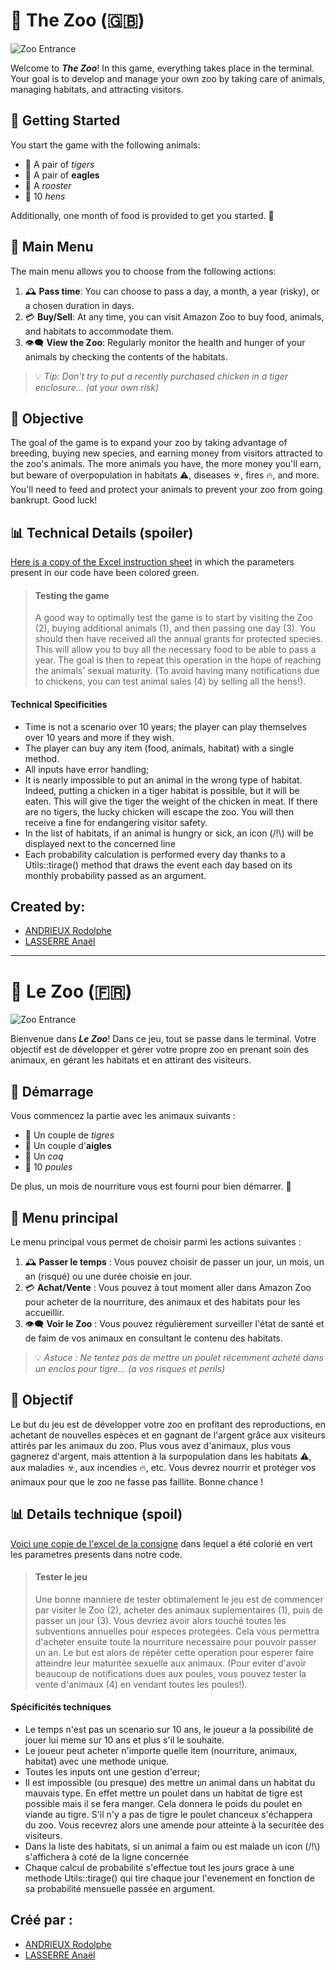 # 🐯 The Zoo (🇬🇧)

![Zoo Entrance](https://your-image-url-here.com/zoo-entrance.jpg)

Welcome to __*The Zoo*__! In this game, everything takes place in the terminal. Your goal is to develop and manage your own zoo by taking care of animals, managing habitats, and attracting visitors.

## 🚀 Getting Started

You start the game with the following animals:

- 🐯 A pair of *tigers*
- 🦅 A pair of __eagles__
- 🐓 A _rooster_
- 🐔 10 *hens*

Additionally, one month of food is provided to get you started. 🍖

## 📖 Main Menu

The main menu allows you to choose from the following actions:

1. 🕰️ **Pass time**: You can choose to pass a day, a month, a year (risky), or a chosen duration in days.
2. 💳 **Buy/Sell**: At any time, you can visit Amazon Zoo to buy food, animals, and habitats to accommodate them.
3. 👁️‍🗨️ **View the Zoo**: Regularly monitor the health and hunger of your animals by checking the contents of the habitats.

> 💡 *Tip: Don't try to put a recently purchased chicken in a tiger enclosure... (at your own risk)*

## 🎯 Objective

The goal of the game is to expand your zoo by taking advantage of breeding, buying new species, and earning money from visitors attracted to the zoo's animals. The more animals you have, the more money you'll earn, but beware of overpopulation in habitats ⚠️, diseases ☣️, fires 🔥, and more. You'll need to feed and protect your animals to prevent your zoo from going bankrupt. Good luck!

## 📊 Technical Details (spoiler)

[Here is a copy of the Excel instruction sheet](https://docs.google.com/spreadsheets/d/1MjxqtMzeRHTIvxKP_Xu-opLi2-lufaPF5iwtXDAlAe8/edit?usp=sharing) in which the parameters present in our code have been colored green.

>#### Testing the game
>A good way to optimally test the game is to start by visiting the Zoo (2), buying additional animals (1), and then passing one day (3). You should then have received all the annual grants for protected species. This will allow you to buy all the necessary food to be able to pass a year. The goal is then to repeat this operation in the hope of reaching the animals' sexual maturity. (To avoid having many notifications due to chickens, you can test animal sales (4) by selling all the hens!).

#### Technical Specificities

- Time is not a scenario over 10 years; the player can play themselves over 10 years and more if they wish.
- The player can buy any item (food, animals, habitat) with a single method.
- All inputs have error handling;
- It is nearly impossible to put an animal in the wrong type of habitat. Indeed, putting a chicken in a tiger habitat is possible, but it will be eaten. This will give the tiger the weight of the chicken in meat. If there are no tigers, the lucky chicken will escape the zoo. You will then receive a fine for endangering visitor safety.
- In the list of habitats, if an animal is hungry or sick, an icon (/!\\) will be displayed next to the concerned line
- Each probability calculation is performed every day thanks to a Utils::tirage() method that draws the event each day based on its monthly probability passed as an argument.

## Created by:

- [ANDRIEUX Rodolphe](https://github.com/RodolpheANDRIEUX)
- [LASSERRE Anaël]()

---
# 🐯 Le Zoo (🇫🇷)

![Zoo Entrance](https://your-image-url-here.com/zoo-entrance.jpg)

Bienvenue dans __*Le Zoo*__! Dans ce jeu, tout se passe dans le terminal. Votre objectif est de développer et gérer votre propre zoo en prenant soin des animaux, en gérant les habitats et en attirant des visiteurs.

## 🚀 Démarrage

Vous commencez la partie avec les animaux suivants :

- 🐯 Un couple de *tigres*
- 🦅 Un couple d'__aigles__
- 🐓 Un _coq_
- 🐔 10 *poules*

De plus, un mois de nourriture vous est fourni pour bien démarrer. 🍖

## 📖 Menu principal

Le menu principal vous permet de choisir parmi les actions suivantes :

1. 🕰️ **Passer le temps** : Vous pouvez choisir de passer un jour, un mois, un an (risqué) ou une durée choisie en jour.
2. 💳 **Achat/Vente** : Vous pouvez à tout moment aller dans Amazon Zoo pour acheter de la nourriture, des animaux et des habitats pour les accueillir.
3. 👁️‍🗨️ **Voir le Zoo** : Vous pouvez régulièrement surveiller l'état de santé et de faim de vos animaux en consultant le contenu des habitats.

> 💡 *Astuce : Ne tentez pas de mettre un poulet récemment acheté dans un enclos pour tigre... (a vos risques et perils)*

## 🎯 Objectif

Le but du jeu est de développer votre zoo en profitant des reproductions, en achetant de nouvelles espèces et en gagnant de l'argent grâce aux visiteurs attirés par les animaux du zoo. Plus vous avez d'animaux, plus vous gagnerez d'argent, mais attention à la surpopulation dans les habitats ⚠️, aux maladies ☣️, aux incendies 🔥, etc. Vous devrez nourrir et protéger vos animaux pour que le zoo ne fasse pas faillite. Bonne chance !

## 📊 Details technique (spoil)

[Voici une copie de l'excel de la consigne](https://docs.google.com/spreadsheets/d/1MjxqtMzeRHTIvxKP_Xu-opLi2-lufaPF5iwtXDAlAe8/edit?usp=sharing) dans lequel a été colorié en vert les parametres presents dans notre code.

>#### Tester le jeu
>Une bonne manniere de tester obtimalement le jeu est de commencer par visiter le Zoo (2), acheter des animaux suplementaires (1), puis de passer un jour (3). Vous devriez avoir alors touché toutes les subventions annuelles pour especes protegées. Cela vous permettra d'acheter ensuite toute la nourriture necessaire pour pouvoir passer un an. Le but est alors de répéter cette operation pour esperer faire atteindre leur maturitée sexuelle aux animaux. (Pour eviter d'avoir beaucoup de notifications dues aux poules, vous pouvez tester la vente d'animaux (4) en vendant toutes les poules!).

#### Spécificités techniques

- Le temps n'est pas un scenario sur 10 ans, le joueur a la possibilité de jouer lui meme sur 10 ans et plus s'il le souhaite.
- Le joueur peut acheter n'importe quelle item (nourriture, animaux, habitat) avec une methode unique.
- Toutes les inputs ont une gestion d'erreur;
- Il est impossible (ou presque) des mettre un animal dans un habitat du mauvais type. En effet mettre un poulet dans un habitat de tigre est possible mais il se fera manger. Cela donnera le poids du poulet en viande au tigre. S'il n'y a pas de tigre le poulet chanceux s'échappera du zoo. Vous recevrez alors une amende pour atteinte à la securitée des visiteurs.
- Dans la liste des habitats, si un animal a faim ou est malade un icon (/!\\) s'affichera à coté de la ligne concernée
- Chaque calcul de probabilité s'effectue tout les jours grace à une methode Utils::tirage() qui tire chaque jour l'evenement en fonction de sa probabilité mensuelle passée en argument.

## Créé par :

- [ANDRIEUX Rodolphe](https://github.com/RodolpheANDRIEUX)
- [LASSERRE Anaël]()

